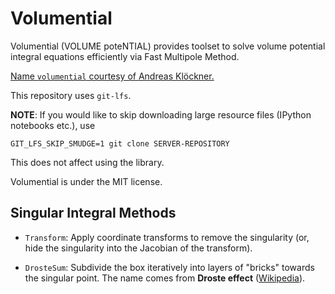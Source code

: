 # Volumential

Volumential (VOLUME poteNTIAL) provides toolset to solve volume potential integral equations
efficiently via Fast Multipole Method.

[Name `volumential` courtesy of Andreas Klöckner.](https://gitlab.tiker.net/xywei/volumential/issues/2)

This repository uses `git-lfs`.

**NOTE**: If you would like to skip downloading large resource files (IPython
notebooks etc.), use
```
GIT_LFS_SKIP_SMUDGE=1 git clone SERVER-REPOSITORY
```
This does not affect using the library.

Volumential is under the MIT license.

## Singular Integral Methods

- `Transform`: Apply coordinate transforms to remove the singularity (or, hide the singularity into the Jacobian of the transform).

- `DrosteSum`: Subdivide the box iteratively into layers of "bricks" towards the singular point. The name comes from **Droste effect** ([Wikipedia](https://en.wikipedia.org/wiki/Droste_effect)).
